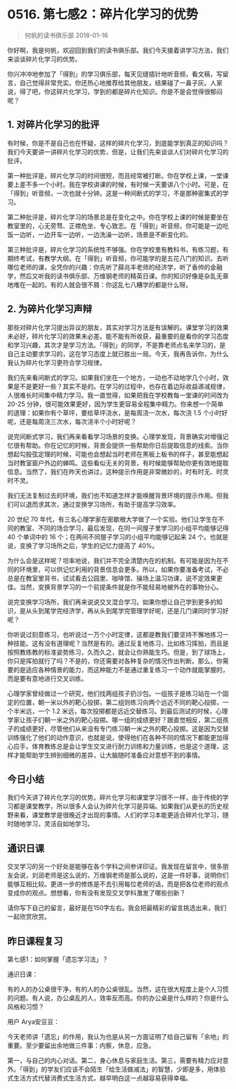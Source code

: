 # 0516. 第七感2：碎片化学习的优势
> 何帆的读书俱乐部
2018-01-16

你好啊，我是何帆，欢迎回到我们的读书俱乐部。我们今天接着讲学习方法，我们来谈谈碎片化学习的优势。

你兴冲冲地参加了「得到」的学习俱乐部，每天见缝插针地听音频，看文稿，写留言，自己觉得非常充实。你还热心地推荐给其他朋友，结果碰了一鼻子灰。人家说，得了吧，你这碎片化学习，学到的都是碎片化知识。你是不是会觉得很郁闷呢？

## 1. 对碎片化学习的批评
有时候，你是不是自己也在怀疑，这样的碎片化学习，到底能学到真正的知识吗？我们今天要讲一讲碎片化学习的优势，但是，让我们先来谈谈人们对碎片化学习的批评。

第一种批评是，碎片化学习的时间很短，而且经常被打断。你在学校上课，一堂课要上差不多一个小时。我在学校讲课的时候，有时候一天要讲八个小时。可是，在「得到」听音频，一次也就十分钟。这是一种间断式的学习，不是那种密集式的学习。

第二种批评是，碎片化学习的场景总是在变化之中。你在学校上课的时候是要坐在教室里的，心无旁骛、正襟危坐、专心致志。在「得到」听音频，你可能是一边吃饭一边听，一边开车一边听，一边洗澡一边听，场景是不断变化的。

第三种批评是，碎片化学习的系统性不够强。你在学校里有教科书，有练习题，有期终考试，有教学大纲。在「得到」听音频，你可能学的是五花八门的知识。去听哪位老师的课，全凭你的兴趣：你先听了薛兆丰老师的经济学，听了香帅的金融学，然后又听我的读书俱乐部、万维钢老师的精英日课。你的知识好像是杂乱无章地堆在一起的。有的人就会很不屑：你这乱七八糟学的都是什么呀。

## 2. 为碎片化学习声辩
那些对碎片化学习提出异议的朋友，其实对学习方法是有误解的。课堂学习的效果未必好，碎片化学习的效果未必差。能不能有所收获，最重要的是看你的学习态度和学习兴趣，其次才是学习方法。「得到」的同学，不是靠老师点名来学习的，是自己主动要求学习的，这在学习态度上就已胜出一局。今天，我再告诉你，为什么我认为碎片化学习更符合学习规律。

我们先来看间断式的学习。如果我们坐在一个地方，一动也不动地学几个小时，效果是不是更好一些？其实不是的。在学习的过程中，也存在着边际收益递减规律，人很难长时间集中精力学习。我一直觉得，如果把我在学校教每一堂课的时间改为 20-25 分钟，很可能效果更好，因为学生更容易全程集中精力。你来想一个简单的道理：如果你有个草坪，要给草坪浇水，是每周浇一次水，每次浇 1.5 个小时好呢，还是每周浇三次水，每次浇半个小时好呢？

说完间断式学习，我们再来看看学习场景的变换。心理学发现，背景确实对增强记忆很有帮助。你在记忆的时候，背景会提供一些帮助你日后提取信息的线索。当你想起勾股弦定理的时候，可能也会想起当时老师在黑板上板书的样子，甚至能想起当时教室窗户外边的蝉鸣。这些看似无关的背景，有时候能够帮助你更有效地提取信息。当然了，我们在昨天也讲过，这种提示作用是非常微妙的，时有时无、时灵时不灵。

我们无法复制过去的环境，我们也不知道怎样才能唤醒背景环境的提示作用。但我们可以退而求其次，通过变换学习场所，有助于提高学习效率。

20 世纪 70 年代，有三名心理学家在密歇根大学做了一个实验。他们让学生在不同的教室、不同的场合学习，最后发现，在同一间屋子里学习的小组平均能够记得 40 个单词中的 16 个；在两间不同屋子学习的小组平均能够记起来 24 个。也就是说，变换了学习场所之后，学生的记忆力提高了 40%。

为什么会是这样呢？坦率地说，我们并不完全清楚内在的机制。有可能是因为在不同的环境里，可以供记忆利用的背景信息会更多。所以，如果你要准备考试，不必总是在教室里背书，试试看去公园里、咖啡馆、操场上温习功课，说不定效果更佳。当然，变换背景学习的一个前提条件就是你不能轻易地被外在的事物分心。

说完变换学习场所，我们再来说说交叉混合学习。如果你想让自己学到更多的知识，是从头到尾学完经济学，再从头到尾学完管理学好呢，还是几门课同时学习好呢？

你听说过刻意练习，也听说过一万个小时定律，这都是教我们要坚持不懈地练习一种技能。这有没有道理呢？当然是有的。通过反复地练习，比如练习挥拍，而且是按照教练教的标准姿势练习，久而久之，就会让你熟能生巧。但是，到了球场上，你只是挥拍就行了吗？不是的，你还需要对各种复杂的情况作出判断。那么，你需要的是适应各种情景的能力，而这种能力不是通过重复练习一个动作就能掌握的，而是要有意地进行交叉训练。

心理学家曾经做过一个研究，他们找两组孩子扔沙包。一组孩子是练习站在一个固定的位置，朝一米以外的靶心投掷，第二组则练习向两个远近不同的靶心投掷，一个半米远，一个 1.2 米远，每次投掷都是远近交替练习。到最后测试的时候，心理学家让孩子们朝一米之外的靶心投掷。哪一组的成绩更好？跟直觉相反，第二组孩子的成绩更好，尽管他们从来没有专门练习朝一米之外的靶心投掷。这是因为交替训练强化了他们的动作意识，也就是说，使得他们在各种不同的情况下都能更加得心应手。体育教练总是会让学生交叉进行耐力训练和力量训练，也是这个道理，这样才能帮助学生辨别细微的差异，让大脑随时准备应对意想不到的事情。

## 今日小结
我们今天讲了碎片化学习的优势。碎片化学习和课堂学习很不一样，由于传统的学习都是课堂教学，所以很多人会认为碎片化学习是异端。如果我们从更长的历史视野来看，课堂教学是很晚近才出现的事情。人们的学习本能更适合碎片化学习，随时随地学习，灵活自如地学习。

## 通识日课
交叉学习的另一个好处是能够在各个学科之间参详印证。我发现在留言中，很多朋友会说，刘润老师是这么说的，万维钢老师是那么说的，这是一件好事，说明你们能够互相比较。更进一步的修炼是不去引用每位老师的话，而是把各位老师的观点变成你的观点。想想看，你有没有发现交叉学科激发了哪些创新？

请你写下自己的留言，最好是在150字左右。我会把最精彩的留言挑选出来，我们一起欣赏欣赏。

## 昨日课程复习
第七感1：如何掌握「遗忘学习法」？

通识日课：

有的人的办公桌很干净，有的人的办公桌很乱。当然，这在很大程度上是个人习惯的问题。有人说，办公桌乱的人，效率反而高。你的办公桌是什么样的？你是什么风格和习惯？

用户 Arya安豆豆：

今天老师讲「遗忘」的作用，我认为也是从另一方面证明了给自己留有「余地」的重要。至少要留出余地做三件事：内察，休息，应急。

第一，与自己的内心对话。第二，身心休息与家庭生活。第三，需要有精力应对意外。「得到」的学友们应该不会陌生「给生活做减法」的智慧，少即是多，用体验式生活方式代替消费式生活方式，越早明白这一点越容易获得幸福。




